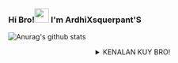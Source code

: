 ### Hi Bro!<img src="https://github.com/TheDudeThatCode/TheDudeThatCode/blob/master/Assets/Hi.gif" width="29px"> I'm ArdhiXsquerpant'S
![Anurag's github stats](https://github-readme-stats.vercel.app/api?username=ardhixsquerpants&show_icons=true&theme=radical)<br>
<div align="center">
 <details>
 <summary> KENALAN KUY BRO!</summary>

 [INSTAGRAM](https://www.instagram.com/ardhixsquerpants/)
 [WHATSAPP](https://wa.me/6288294052009)
 
</details>
</div>
<!--
**ardhixsquerpants/ArdhiXsquerpantS** is a ✨ _special_ ✨ repository because its `README.md` (this file) appears on your GitHub profile.

Here are some ideas to get you started:

- 🔭 I’m currently working on ...
- 🌱 I’m currently learning ...
- 👯 I’m looking to collaborate on ...
- 🤔 I’m looking for help with ...
- 💬 Ask me about ...
- 📫 How to reach me: ...
- 😄 Pronouns: ...
- ⚡ Fun fact: ...
-->
